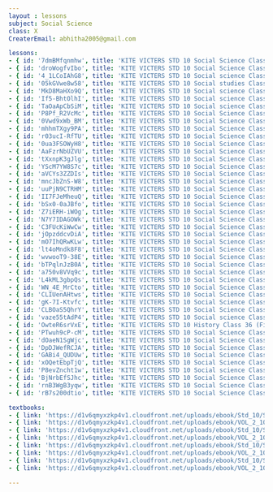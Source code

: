 ```yaml
--- 
layout : lessons 
subject: Social Science
class: X
CreaterEmail: abhitha2005@gmail.com

lessons: 
- { id: '7dmBMfqnmhw', title: 'KITE VICTERS STD 10 Social Science Class 01(First Bell-ഫസ്റ്റ് ബെല്‍)' }
- { id: 'droWogfvIbo', title: 'KITE VICTERS STD 10 Social Science Class 02 (First Bell-ഫസ്റ്റ് ബെല്‍)' }
- { id: '4_1LCoIAhG8', title: 'KITE VICTERS STD 10 Social science Class 3 (First Bell-ഫസ്റ്റ് ബെല്‍)' }
- { id: '05kGVwe8w58', title: 'KITE VICTERS STD 10 Social studies Class 4 (First Bell-ഫസ്റ്റ് ബെല്‍)' }
- { id: 'MkD8MaHXo9Q', title: 'KITE VICTERS STD 10 Social science Class 5 (First Bell-ഫസ്റ്റ് ബെല്‍)' }
- { id: 'If5-BhtOlhI', title: 'KITE VICTERS STD 10 Social science Class 6 (First Bell-ഫസ്റ്റ് ബെല്‍)' }
- { id: 'TaOaApCbSiM', title: 'KITE VICTERS STD 10 Social science Class 7 (First Bell-ഫസ്റ്റ് ബെല്‍)' }
- { id: 'P8Pf_R2VcMc', title: 'KITE VICTERS STD 10 Social Science Class 8 (First Bell-ഫസ്റ്റ് ബെല്‍)' }
- { id: '0Vwd9xWb_BM', title: 'KITE VICTERS STD 10 Social Science Class 9 (First Bell-ഫസ്റ്റ് ബെല്‍)' }
- { id: 'mhhmTXgy9PA', title: 'KITE VICTERS STD 10 Social Science Class 10 (First Bell-ഫസ്റ്റ് ബെല്‍)' }
- { id: 'r03ucI-RfTU', title: 'KITE VICTERS STD 10 Social Science Class 11 (First Bell-ഫസ്റ്റ് ബെല്‍)' }
- { id: '0ua3FSOWyH8', title: 'KITE VICTERS STD 10 Social Science Class 12 (First Bell-ഫസ്റ്റ് ബെല്‍)' }
- { id: 'AaFzrNbUZVU', title: 'KITE VICTERS STD 10 Social Science Class 13 (First Bell-ഫസ്റ്റ് ബെല്‍)' }
- { id: 'tXxnpK3gJlg', title: 'KITE VICTERS STD 10 Social Science Class 14 (First Bell-ഫസ്റ്റ് ബെല്‍)' }
- { id: 'YScM7YW8S7c', title: 'KITE VICTERS STD 10 Social Science Class 15 (First Bell-ഫസ്റ്റ് ബെല്‍)' }
- { id: 'aVCYs3ZZDIs', title: 'KITE VICTERS STD 10 Social Science Class 16 (First Bell-ഫസ്റ്റ് ബെല്‍)' }
- { id: 'mncJbZnS-W8', title: 'KITE VICTERS STD 10 Social Science Class 17 (First Bell-ഫസ്റ്റ് ബെല്‍)' }
- { id: 'uuPjN9CTRHM', title: 'KITE VICTERS STD 10 Social Science Class 18 (First Bell-ഫസ്റ്റ് ബെല്‍)' }
- { id: 'II7FJeMheuQ', title: 'KITE VICTERS STD 10 Social Science Class 19 (First Bell-ഫസ്റ്റ് ബെല്‍)' }
- { id: 'bSx0-0aJBfo', title: 'KITE VICTERS STD 10 Social Science Class 20 (First Bell-ഫസ്റ്റ് ബെല്‍)' }
- { id: 'Z7iERH-iWOg', title: 'KITE VICTERS STD 10 Social Science Class 21(First Bell-ഫസ്റ്റ് ബെല്‍)' }
- { id: 'N7Y7IDAGOWk', title: 'KITE VICTERS STD 10 Social Science Class 22 (First Bell-ഫസ്റ്റ് ബെല്‍)' }
- { id: 'C3FUcKiWwCw', title: 'KITE VICTERS STD 10 Social Science Class 23 (First Bell-ഫസ്റ്റ് ബെല്‍)' }
- { id: 'jOpzddcvDiA', title: 'KITE VICTERS STD 10 Social Science Class 24 (First Bell-ഫസ്റ്റ് ബെല്‍)' }
- { id: 'mO7IhQRwKLw', title: 'KITE VICTERS STD 10 Social Science Class 25 (First Bell-ഫസ്റ്റ് ബെല്‍)' }
- { id: 'lt4oMndk8F8', title: 'KITE VICTERS STD 10 Social Science Class 26 (First Bell-ഫസ്റ്റ് ബെല്‍)' }
- { id: 'wvwooT9-38E', title: 'KITE VICTERS STD 10 Social Science Class 27 (First Bell-ഫസ്റ്റ് ബെല്‍)' }
- { id: 'bTPqlnJzB0A', title: 'KITE VICTERS STD 10 Social Science Class 28 (First Bell-ഫസ്റ്റ് ബെല്‍)' }
- { id: 'a750v8VVq9c', title: 'KITE VICTERS STD 10 Social Science Class 29 (First Bell-ഫസ്റ്റ് ബെല്‍)' }
- { id: 'L4kML3gbpQs', title: 'KITE VICTERS STD 10 Social Science Class 30 (First Bell-ഫസ്റ്റ് ബെല്‍)' }
- { id: 'WN_4E_MrCto', title: 'KITE VICTERS STD 10 Social Science Class 31 (First Bell-ഫസ്റ്റ് ബെല്‍)' }
- { id: 'CLIUenAHtws', title: 'KITE VICTERS STD 10 Social Science Class 32 (First Bell-ഫസ്റ്റ് ബെല്‍)' }
- { id: 'gK-7I-Ktvfc', title: 'KITE VICTERS STD 10 Social Science Class 33 (First Bell-ഫസ്റ്റ് ബെല്‍)' }
- { id: 'CLBOaS5QhrY', title: 'KITE VICTERS STD 10 Social Science Class 34 (First Bell-ഫസ്റ്റ് ബെല്‍)' }
- { id: 'vaze55tAdP4', title: 'KITE VICTERS STD 10 Social science Class 35 (First Bell-ഫസ്റ്റ് ബെല്‍)' }
- { id: 'OwteR6srVxE', title: 'KITE VICTERS STD 10 History Class 36 (First Bell-ഫസ്റ്റ് ബെല്‍)' }
- { id: 'PTwuh9cP-cM', title: 'KITE VICTERS STD 10 Social Science Class 37 (First Bell-ഫസ്റ്റ് ബെല്‍)' }
- { id: 'dOaeN1SgWjc', title: 'KITE VICTERS STD 10 Social Science Class 38 (First Bell-ഫസ്റ്റ് ബെല്‍)' }
- { id: 'DpDJWefRCJA', title: 'KITE VICTERS STD 10 Social Science Class 39 (First Bell-ഫസ്റ്റ് ബെല്‍)' }
- { id: 'GABi4_QUDUw', title: 'KITE VICTERS STD 10 Social Science Class 40 (First Bell-ഫസ്റ്റ് ബെല്‍)' }
- { id: 'xOQetEbpTjQ', title: 'KITE VICTERS STD 10 Social Science Class 41 (First Bell-ഫസ്റ്റ് ബെല്‍)' }
- { id: 'P8evZncht1w', title: 'KITE VICTERS STD 10 Social science Class 42 (First Bell-ഫസ്റ്റ് ബെല്‍)' }
- { id: 'BjNrbEfSJhc', title: 'KITE VICTERS STD 10 Social Science Class 43 (First Bell-ഫസ്റ്റ് ബെല്‍)' }
- { id: 'rnB3WgB3yqw', title: 'KITE VICTERS STD 10 Social Science Class 44 (First Bell-ഫസ്റ്റ് ബെല്‍)' }
- { id: 'rB7s200dtio', title: 'KITE VICTERS STD 10 Social Science Class 45 (First Bell-ഫസ്റ്റ് ബെല്‍)' }

textbooks:
- { link: 'https://d1v6qmyxzkp4v1.cloudfront.net/uploads/ebook/Std_10/SocialScience1_Eng_1/SocialScience1_Eng_1.pdf', title: 'SocialScience 1 Part -1' , medium: 'English' }
- { link: 'https://d1v6qmyxzkp4v1.cloudfront.net/uploads/ebook/VOL_2_10/SS1_English_2/SS1_English_2.pdf', title: 'SocialScience 1 Part -2' , medium: 'English' }
- { link: 'https://d1v6qmyxzkp4v1.cloudfront.net/uploads/ebook/Std_10/SocialScience2_Eng_1/SocialScience2_Eng_1.pdf', title: 'SocialScience 2 Part -1' , medium: 'English' }
- { link: 'https://d1v6qmyxzkp4v1.cloudfront.net/uploads/ebook/VOL_2_10/SS2_English_2/SS2_English_2.pdf', title: 'SocialScience 2 Part -2' , medium: 'English' }
- { link: 'https://d1v6qmyxzkp4v1.cloudfront.net/uploads/ebook/Std_10/SocialScienceI_Mal_1/SocialScienceI_Mal_1.pdf', title: 'SocialScience 1 Part -1' , medium: 'Malayalam' }
- { link: 'https://d1v6qmyxzkp4v1.cloudfront.net/uploads/ebook/VOL_2_10/SS1_Malayalam_2/SS1_Malayalam_2.pdf', title: 'SocialScience 1 Part -2' , medium: 'Malayalam' }
- { link: 'https://d1v6qmyxzkp4v1.cloudfront.net/uploads/ebook/Std_10/SocialScience2_Mal_1/SocialScience2_Mal_1.pdf', title: 'SocialScience 2 Part -1' , medium: 'Malayalam' }
- { link: 'https://d1v6qmyxzkp4v1.cloudfront.net/uploads/ebook/VOL_2_10/SS2_Malayalam_2/SS2_Malayalam_2.pdf', title: 'SocialScience 2 Part -2' , medium: 'Malayalam' }

---
```

